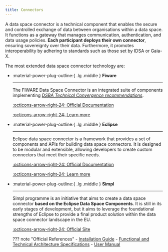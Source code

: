 ```yaml
---
title: Connectors
---
```


A data space connector is a technical component that enables the secure and controlled exchange of data between organisations within a data space. It functions as a gateway that manages communication, authentication, and data usage policies. **Each participant deploys their own connector**, ensuring sovereignty over their data. Furthermore, it promotes interoperability by adhering to standards such as those set by IDSA or Gaia-X.

The most extended data space connector technology are:

<div class="grid cards" markdown>

-   :material-power-plug-outline:{ .lg .middle } __Fiware__

    ---

    The FIWARE Data Space Connector is an integrated suite of components implementing [_DSBA Technical Convergence recommendations_](https://data-spaces-business-alliance.eu/wp-content/uploads/dlm_uploads/Data-Spaces-Business-Alliance-Technical-Convergence-V2.pdf).

    [:octicons-arrow-right-24: Official Documentation](https://github.com/FIWARE/data-space-connector)

    [:octicons-arrow-right-24: Learn more](./fiware/index.md)

-   :material-power-plug-outline:{ .lg .middle } __Eclipse__

    ---

    Eclipse data space connector is a framework that provides a set of components and APIs for building data space connectors. It is designed to be modular and extensible, allowing developers to create custom connectors that meet their specific needs.

    [:octicons-arrow-right-24: Official Documentation](https://github.com/eclipse-edc/Connector)

    [:octicons-arrow-right-24: Learn more](./eclipse/index.md)

-   :material-power-plug-outline:{ .lg .middle } __Simpl__

    ---

    Simpl programme is an initiative that aims to create a data space connector **based on the Eclipse Data Space Components**. It is still in its early stages of development, but it aims to leverage the foundational strengths of Eclipse to provide a final product solution within the data space connector landscape in the EU.

    [:octicons-arrow-right-24: Official Site](https://simpl-programme.ec.europa.eu/)

    ??? note "Official References"
        - [Installation Guide](https://code.europa.eu/simpl/simpl-open/documentation/installation-guide)
        - [Functional and Technical Architecture Specifications](https://code.europa.eu/simpl/simpl-open/architecture/-/blob/master/functional_and_technical_architecture_specifications/Functional-and-Technical-Architecture-Specifications.md?ref_type=heads)
        - [User Manual](https://code.europa.eu/simpl/simpl-open/documentation/user-manual)    

</div>
